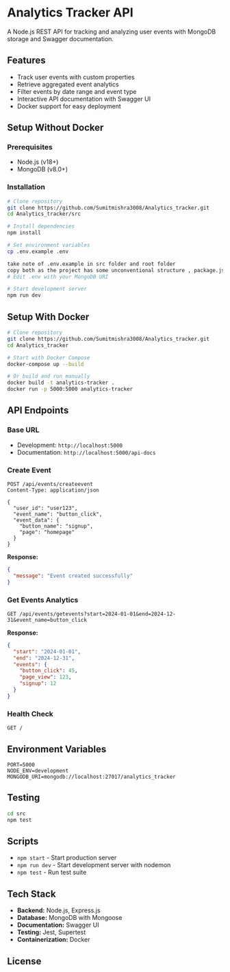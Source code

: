 # Analytics Tracker API

A Node.js REST API for tracking and analyzing user events with MongoDB storage and Swagger documentation.

## Features

- Track user events with custom properties
- Retrieve aggregated event analytics
- Filter events by date range and event type
- Interactive API documentation with Swagger UI
- Docker support for easy deployment

## Setup Without Docker

### Prerequisites

- Node.js (v18+)
- MongoDB (v8.0+)

### Installation

```bash
# Clone repository
git clone https://github.com/Sumitmishra3008/Analytics_tracker.git
cd Analytics_tracker/src

# Install dependencies
npm install

# Set environment variables
cp .env.example .env

take note of .env.example in src folder and root folder
copy both as the project has some unconventional structure , package.json is in src folder instead of root folder
# Edit .env with your MongoDB URI

# Start development server
npm run dev
```

## Setup With Docker

```bash
# Clone repository
git clone https://github.com/Sumitmishra3008/Analytics_tracker.git
cd Analytics_tracker

# Start with Docker Compose
docker-compose up --build

# Or build and run manually
docker build -t analytics-tracker .
docker run -p 5000:5000 analytics-tracker
```

## API Endpoints

### Base URL

- Development: `http://localhost:5000`
- Documentation: `http://localhost:5000/api-docs`

### Create Event

```http
POST /api/events/createevent
Content-Type: application/json

{
  "user_id": "user123",
  "event_name": "button_click",
  "event_data": {
    "button_name": "signup",
    "page": "homepage"
  }
}
```

**Response:**

```json
{
  "message": "Event created successfully"
}
```

### Get Events Analytics

```http
GET /api/events/getevents?start=2024-01-01&end=2024-12-31&event_name=button_click
```

**Response:**

```json
{
  "start": "2024-01-01",
  "end": "2024-12-31",
  "events": {
    "button_click": 45,
    "page_view": 123,
    "signup": 12
  }
}
```

### Health Check

```http
GET /
```

## Environment Variables

```env
PORT=5000
NODE_ENV=development
MONGODB_URI=mongodb://localhost:27017/analytics_tracker
```

## Testing

```bash
cd src
npm test
```

## Scripts

- `npm start` - Start production server
- `npm run dev` - Start development server with nodemon
- `npm test` - Run test suite

## Tech Stack

- **Backend:** Node.js, Express.js
- **Database:** MongoDB with Mongoose
- **Documentation:** Swagger UI
- **Testing:** Jest, Supertest
- **Containerization:** Docker

## License
